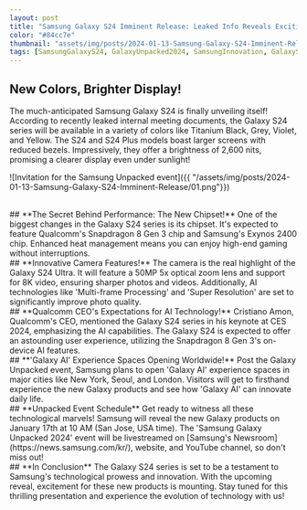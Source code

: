 ```yaml
---
layout: post
title: "Samsung Galaxy S24 Imminent Release: Leaked Info Reveals Exciting Features!"
color: "#84cc7e"
thumbnail: "assets/img/posts/2024-01-13-Samsung-Galaxy-S24-Imminent-Release/01.png"
tags: [SamsungGalaxyS24, GalaxyUnpacked2024, SamsungInnovation, GalaxyS24Leak, TechTrends2024, SamsungAI, NextGenSmartphone, Snapdragon8Gen3, GalaxyS24Ultra, SamsungCES2024, GalaxyExperienceSpace, SmartphoneRevolution, 5GTechnology, AIpoweredSmartphone, SamsungUnveil, Samsung, Galaxy, Android]
---
```


## **New Colors, Brighter Display!**
The much-anticipated Samsung Galaxy S24 is finally unveiling itself! According to recently leaked internal meeting documents, the Galaxy S24 series will be available in a variety of colors like Titanium Black, Grey, Violet, and Yellow. The S24 and S24 Plus models boast larger screens with reduced bezels. Impressively, they offer a brightness of 2,600 nits, promising a clearer display even under sunlight!

![Invitation for the Samsung Unpacked event]({{ "/assets/img/posts/2024-01-13-Samsung-Galaxy-S24-Imminent-Release/01.png"}})

<br>
## **The Secret Behind Performance: The New Chipset!**
One of the biggest changes in the Galaxy S24 series is its chipset. It's expected to feature Qualcomm's Snapdragon 8 Gen 3 chip and Samsung's Exynos 2400 chip. Enhanced heat management means you can enjoy high-end gaming without interruptions.

<br>
## **Innovative Camera Features!**
The camera is the real highlight of the Galaxy S24 Ultra. It will feature a 50MP 5x optical zoom lens and support for 8K video, ensuring sharper photos and videos. Additionally, AI technologies like 'Multi-frame Processing' and 'Super Resolution' are set to significantly improve photo quality.

<br>
## **Qualcomm CEO's Expectations for AI Technology!**
Cristiano Amon, Qualcomm's CEO, mentioned the Galaxy S24 series in his keynote at CES 2024, emphasizing the AI capabilities. The Galaxy S24 is expected to offer an astounding user experience, utilizing the Snapdragon 8 Gen 3's on-device AI features.

<br>
## **'Galaxy AI' Experience Spaces Opening Worldwide!**
Post the Galaxy Unpacked event, Samsung plans to open 'Galaxy AI' experience spaces in major cities like New York, Seoul, and London. Visitors will get to firsthand experience the new Galaxy products and see how 'Galaxy AI' can innovate daily life.

<br>
## **Unpacked Event Schedule**
Get ready to witness all these technological marvels! Samsung will reveal the new Galaxy products on January 17th at 10 AM (San Jose, USA time). The 'Samsung Galaxy Unpacked 2024' event will be livestreamed on [Samsung's Newsroom](https://news.samsung.com/kr/), website, and YouTube channel, so don't miss out!

<br>
## **In Conclusion**
The Galaxy S24 series is set to be a testament to Samsung's technological prowess and innovation. With the upcoming reveal, excitement for these new products is mounting. Stay tuned for this thrilling presentation and experience the evolution of technology with us!
